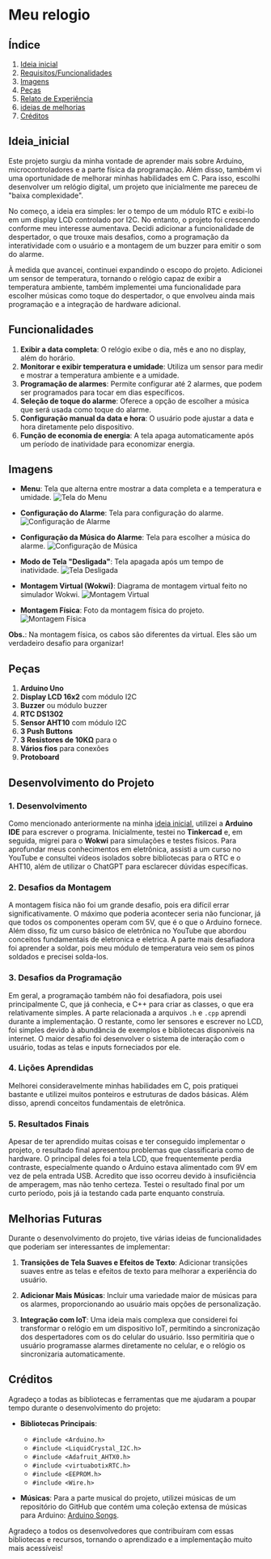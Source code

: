 # Meu relogio


## Índice
1. [Ideia inicial](#Ideia_inicial)
2. [Requisitos/Funcionalidades](#Funcionalidades)
3. [Imagens](#imagens)
4. [Peças](#peças)
5. [Relato de Experiência](#Desenvolvimento_do_Projeto)
5. [ideias de melhorias](#melhorias?)
6. [Créditos](#creditos)



## Ideia_inicial
Este projeto surgiu da minha vontade de aprender mais sobre Arduino, microcontroladores e a parte física da programação. Além disso, também vi uma oportunidade de melhorar minhas habilidades em C. Para isso, escolhi desenvolver um relógio digital, um projeto que inicialmente me pareceu de "baixa complexidade".

No começo, a ideia era simples: ler o tempo de um módulo RTC e exibi-lo em um display LCD controlado por I2C. No entanto, o projeto foi crescendo conforme meu interesse aumentava. Decidi adicionar a funcionalidade de despertador, o que trouxe mais desafios, como a programação da interatividade com o usuário e a montagem de um buzzer para emitir o som do alarme.

À medida que avancei, continuei expandindo o escopo do projeto. Adicionei um sensor de temperatura, tornando o relógio capaz de exibir a temperatura ambiente, também implementei uma funcionalidade para escolher músicas como toque do despertador, o que envolveu ainda mais programação e a integração de hardware adicional.




## Funcionalidades
1. **Exibir a data completa**: O relógio exibe o dia, mês e ano no display, além do horário.
2. **Monitorar e exibir temperatura e umidade**: Utiliza um sensor para medir e mostrar a temperatura ambiente e a umidade.
3. **Programação de alarmes**: Permite configurar até 2 alarmes, que podem ser programados para tocar em dias específicos.
4. **Seleção de toque do alarme**: Oferece a opção de escolher a música que será usada como toque do alarme.
5. **Configuração manual da data e hora**: O usuário pode ajustar a data e hora diretamente pelo dispositivo.
6. **Função de economia de energia**: A tela apaga automaticamente após um período de inatividade para economizar energia.



## Imagens

- **Menu**: Tela que alterna entre mostrar a data completa e a temperatura e umidade.
  ![Tela do Menu](img/menu.png)

- **Configuração do Alarme**: Tela para configuração do alarme.
  ![Configuração de Alarme](img/alarme.png)

- **Configuração da Música do Alarme**: Tela para escolher a música do alarme.
  ![Configuração de Música](img/music.png)

- **Modo de Tela "Desligada"**: Tela apagada após um tempo de inatividade.
  ![Tela Desligada](img/displayoff.png)

- **Montagem Virtual (Wokwi)**: Diagrama de montagem virtual feito no simulador Wokwi.
  ![Montagem Virtual](img/montagem.png)

- **Montagem Física**: Foto da montagem física do projeto.
  ![Montagem Física](img/fGeral3.jpeg)

**Obs.**: Na montagem física, os cabos são diferentes da virtual. Eles são um verdadeiro desafio para organizar!


## Peças

1. **Arduino Uno**
2. **Display LCD 16x2** com módulo I2C
3. **Buzzer** ou módulo buzzer
4. **RTC DS1302**
5. **Sensor AHT10** com módulo I2C
6. **3 Push Buttons**
7. **3 Resistores de 10KΩ** para o 
8. **Vários fios** para conexões
9. **Protoboard**



## Desenvolvimento do Projeto

### 1. Desenvolvimento
Como mencionado anteriormente na minha [ideia inicial](#ideia-inicial), utilizei a **Arduino IDE** para escrever o programa. Inicialmente, testei no **Tinkercad** e, em seguida, migrei para o **Wokwi** para simulações e testes físicos. Para aprofundar meus conhecimentos em eletrônica, assisti a um curso no YouTube e consultei vídeos isolados sobre bibliotecas para o RTC e o AHT10, além de utilizar o ChatGPT para esclarecer dúvidas específicas.


### 2. Desafios da Montagem
A montagem física não foi um grande desafio, pois era difícil errar significativamente. O máximo que poderia acontecer seria não funcionar, já que todos os componentes operam com 5V, que é o que o Arduino fornece. Além disso, fiz um curso básico de eletrônica no YouTube que abordou conceitos fundamentais de eletronica e eletrica. A parte mais desafiadora foi aprender a soldar, pois meu módulo de temperatura veio sem os pinos soldados e precisei solda-los.

### 3. Desafios da Programação
Em geral, a programação também não foi desafiadora, pois usei principalmente C, que já conhecia, e C++ para criar as classes, o que era relativamente simples. A parte relacionada a arquivos `.h` e `.cpp` aprendi durante a implementação. O restante, como ler sensores e escrever no LCD, foi simples devido à abundância de exemplos e bibliotecas disponíveis na internet. O maior desafio foi desenvolver o sistema de interação com o usuário, todas as telas e inputs forneciados por ele.

### 4. Lições Aprendidas
Melhorei consideravelmente minhas habilidades em C, pois pratiquei bastante e utilizei muitos ponteiros e estruturas de dados básicas. Além disso, aprendi conceitos fundamentais de eletrônica.

### 5. Resultados Finais
Apesar de ter aprendido muitas coisas e ter conseguido implementar o projeto, o resultado final apresentou problemas que classificaria como de hardware. O principal deles foi a tela LCD, que frequentemente perdia contraste, especialmente quando o Arduino estava alimentado com 9V em vez de pela entrada USB. Acredito que isso ocorreu devido à insuficiência de amperagem, mas não tenho certeza. Testei o resultado final por um curto período, pois já ia testando cada parte enquanto construía.




## Melhorias Futuras

Durante o desenvolvimento do projeto, tive várias ideias de funcionalidades que poderiam ser interessantes de implementar:

1. **Transições de Tela Suaves e Efeitos de Texto**: Adicionar transições suaves entre as telas e efeitos de texto para melhorar a experiência do usuário.
   
2. **Adicionar Mais Músicas**: Incluir uma variedade maior de músicas para os alarmes, proporcionando ao usuário mais opções de personalização.

3. **Integração com IoT**: Uma ideia mais complexa que considerei foi transformar o relógio em um dispositivo IoT, permitindo a sincronização dos despertadores com os do celular do usuário. Isso permitiria que o usuário programasse alarmes diretamente no celular, e o relógio os sincronizaria automaticamente.





## Créditos

Agradeço a todas as bibliotecas e ferramentas que me ajudaram a poupar tempo durante o desenvolvimento do projeto:

- **Bibliotecas Principais**:
  - `#include <Arduino.h>`
  - `#include <LiquidCrystal_I2C.h>`
  - `#include <Adafruit_AHTX0.h>`
  - `#include <virtuabotixRTC.h>`
  - `#include <EEPROM.h>`
  - `#include <Wire.h>`

- **Músicas**: Para a parte musical do projeto, utilizei músicas de um repositório do GitHub que contém uma coleção extensa de músicas para Arduino: [Arduino Songs](https://github.com/robsoncouto/arduino-songs).

Agradeço a todos os desenvolvedores que contribuíram com essas bibliotecas e recursos, tornando o aprendizado e a implementação muito mais acessíveis!

